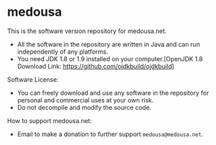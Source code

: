 # medousa
This is the software version repository for medousa.net.
- All the software in the repository are written in Java and can run independently of any platforms.
- You need JDK 1.8 or 1.9 installed on your computer.[OpenJDK 1.8 Download Link: https://github.com/ojdkbuild/ojdkbuild]


Software License:
- You can freely download and use any software in the repository for personal and commercial uses at your own risk.
- Do not decompile and modify the source code.


How to support medousa.net:
- Email to make a donation to further support `medousa@medousa.net`.
